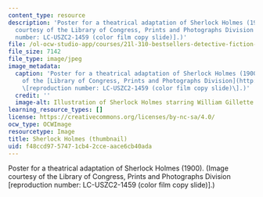 ```yaml
---
content_type: resource
description: 'Poster for a theatrical adaptation of Sherlock Holmes (1900). (Image
  courtesy of the Library of Congress, Prints and Photographs Division [reproduction
  number: LC-USZC2-1459 (color film copy slide)].)'
file: /ol-ocw-studio-app/courses/21l-310-bestsellers-detective-fiction-fall-2006/f48ccd9757471cb42cceaace6cb40ada_21l-310f06-th.jpg
file_size: 7142
file_type: image/jpeg
image_metadata:
  caption: 'Poster for a theatrical adaptation of Sherlock Holmes (1900). (Image courtesy
    of the [Library of Congress, Prints and Photographs Division](http://www.loc.gov/rr/print/)
    \[reproduction number: LC-USZC2-1459 (color film copy slide)\].)'
  credit: ''
  image-alt: Illustration of Sherlock Holmes starring William Gillette.
learning_resource_types: []
license: https://creativecommons.org/licenses/by-nc-sa/4.0/
ocw_type: OCWImage
resourcetype: Image
title: Sherlock Holmes (thumbnail)
uid: f48ccd97-5747-1cb4-2cce-aace6cb40ada
---
```

Poster for a theatrical adaptation of Sherlock Holmes (1900). (Image courtesy of the Library of Congress, Prints and Photographs Division [reproduction number: LC-USZC2-1459 (color film copy slide)].)